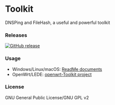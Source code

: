 ﻿Toolkit
=======
DNSPing and FileHash, a useful and powerful toolkit

### Releases
[![GitHub release](https://img.shields.io/github/release/chengr28/Toolkit.svg)](https://github.com/chengr28/Toolkit/releases/latest)

### Usage
* Windows/Linux/macOS: [ReadMe documents](https://github.com/chengr28/Toolkit/tree/master/Documents)
* OpenWrt/LEDE: [openwrt-Toolkit project](https://github.com/wongsyrone/openwrt-Toolkit)

### License
GNU General Public License/GNU GPL v2

